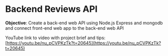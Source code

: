 # Backend Reviews API

__Objective__: Create a back-end web API using Node.js Express and mongodb and connect front-end web app to the back-end web API

YouTube link to video with project brief and tips: [https://youtu.be/nu_pCVPKzTk?t=20645](https://youtu.be/nu_pCVPKzTk?t=20645)